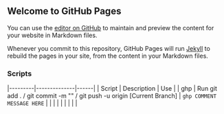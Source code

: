 ## Welcome to GitHub Pages

You can use the [editor on GitHub](https://github.com/williamsnash/Useful-Scripts/edit/gh-pages/index.md) to maintain and preview the content for your website in Markdown files.

Whenever you commit to this repository, GitHub Pages will run [Jekyll](https://jekyllrb.com/) to rebuild the pages in your site, from the content in your Markdown files.

### Scripts


|---------|--------------|------|
| Script  | Description  | Use  |
| ghp |  Run git add . / git commit -m "" / git push -u origin [Current Branch] | ```ghp COMMENT MESSAGE HERE```  |
|   |   |   |
|   |   |   |
 
